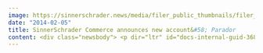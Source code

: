 ```yaml
---
image: https://sinnerschrader.news/media/filer_public_thumbnails/filer_public/08/12/08127128-42a1-480d-935d-835d2d7c2882/varfoldersdjk8pxf42x64d8fxslz8jcc8fc0000gnttmpiienyd__480x288_q85_crop_subsampling-2_upscale.jpg
date: "2014-02-05"
title: SinnerSchrader Commerce announces new account&#58; Parador
content: <div class="newsbody"> <p dir="ltr" id="docs-internal-guid-368ebdbe-015d-df13-8c26-dbd935182567">Luxury flooring manufacturer Parador has commissioned SinnerSchrader Commerce to revise and further develop their online presence <a href="https&#58;//www.parador.de/" target="_blank">parador.de</a> . Hamburg-based e-commerce agency SinnerSchrader Commerce proved themselves in a multi-phase pitch alongside two competitors and won the 6-figure account.</p> <p dir="ltr">Birgit Kunth, Marketing Director at Parador, comments,</p> <p dir="ltr"><em>"SinnerSchrader Commerce presented us with a fresh strategy, sophisticated technical solutions for all end devices and high-end contemporary designs, all of which meet our core values​​. We look forward to displaying the entire Parador product range digitally with SinnerSchrader."</em></p> <p><a href="http&#58;//www.commerce-plus.com/files/2014/02/Parador_CommercePlus_Pressefoto_300dpi.jpg" target="_blank">Download Pressephoto 300dpi ©Parador</a><br/> Underline&#58; SinnerSchrader Commerce to revise Parador's online presence and display their product range (shown here&#58; Eco Balance laminate).</p> </div>
---
```

